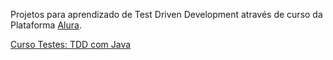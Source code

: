 Projetos para aprendizado de Test Driven Development através de curso da Plataforma [Alura](https://www.alura.com.br/).

[Curso Testes: TDD com Java](https://cursos.alura.com.br/course/tdd)

